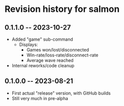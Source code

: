 # Revision history for salmon

## 0.1.1.0 -- 2023-10-27

* Added "game" sub-command
    - Displays:
        - Games won/lost/disconnected
        - Win-rate/loss-rate/disconnect-rate
        - Average wave reached
* Internal reworks/code cleanup

## 0.1.0.0 -- 2023-08-21

* First actual "release" version, with GitHub builds
* Still very much in pre-alpha
